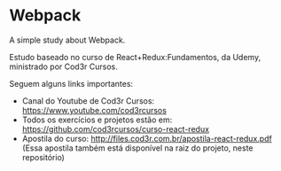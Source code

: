 # Webpack
A simple study about Webpack.

Estudo baseado no curso de React+Redux:Fundamentos, da Udemy, ministrado por Cod3r Cursos.

Seguem alguns links importantes:

- Canal do Youtube de Cod3r Cursos: https://www.youtube.com/cod3rcursos
- Todos os exercícios e projetos estão em: https://github.com/cod3rcursos/curso-react-redux
- Apostila do curso: http://files.cod3r.com.br/apostila-react-redux.pdf (Essa apostila também está disponível na raiz do projeto, neste repositório)

